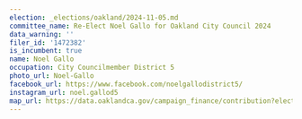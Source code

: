 ```yaml
---
election: _elections/oakland/2024-11-05.md
committee_name: Re-Elect Noel Gallo for Oakland City Council 2024
data_warning: ''
filer_id: '1472382'
is_incumbent: true
name: Noel Gallo
occupation: City Councilmember District 5
photo_url: Noel-Gallo
facebook_url: https://www.facebook.com/noelgallodistrict5/
instagram_url: noel.gallod5
map_url: https://data.oaklandca.gov/campaign_finance/contribution?electionYear=2024&candidates=1472382&since=2021-07-07&until=2024-08-09
---
```

